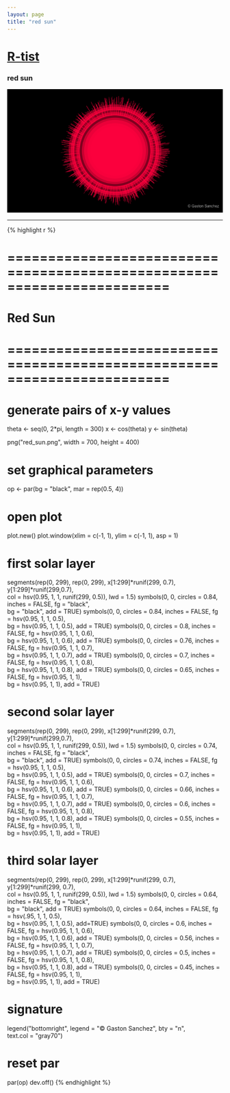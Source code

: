 ```yaml
---
layout: page
title: "red sun"
---
```


# [R-tist](/artista) 

### red sun 

![red sun](images/artista/red_sun.png) 

-----

{% highlight r %} 
# ======================================================================== 
# Red Sun 
# ======================================================================== 
# generate pairs of x-y values 
theta <- seq(0, 2*pi, length = 300) 
x <- cos(theta) 
y <- sin(theta) 
 
 
png("red_sun.png", width = 700, height = 400) 
# set graphical parameters 
op <- par(bg = "black", mar = rep(0.5, 4)) 
# open plot 
plot.new() 
plot.window(xlim = c(-1, 1), ylim = c(-1, 1), asp = 1) 
 
# first solar layer 
segments(rep(0, 299), rep(0, 299), x[1:299]*runif(299, 0.7),  
         y[1:299]*runif(299,0.7),  
         col = hsv(0.95, 1, 1, runif(299, 0.5)), lwd = 1.5) 
symbols(0, 0, circles = 0.84, inches = FALSE, fg = "black",  
        bg = "black", add = TRUE) 
symbols(0, 0, circles = 0.84, inches = FALSE, fg = hsv(0.95, 1, 1, 0.5),  
        bg = hsv(0.95, 1, 1, 0.5), add = TRUE) 
symbols(0, 0, circles = 0.8, inches = FALSE, fg = hsv(0.95, 1, 1, 0.6),  
        bg = hsv(0.95, 1, 1, 0.6), add = TRUE) 
symbols(0, 0, circles = 0.76, inches = FALSE, fg = hsv(0.95, 1, 1, 0.7),  
        bg = hsv(0.95, 1, 1, 0.7), add = TRUE) 
symbols(0, 0, circles = 0.7, inches = FALSE, fg = hsv(0.95, 1, 1, 0.8),  
        bg = hsv(0.95, 1, 1, 0.8), add = TRUE) 
symbols(0, 0, circles = 0.65, inches = FALSE, fg = hsv(0.95, 1, 1),  
        bg = hsv(0.95, 1, 1), add = TRUE) 
 
# second solar layer 
segments(rep(0, 299), rep(0, 299), x[1:299]*runif(299, 0.7),  
         y[1:299]*runif(299,0.7),  
         col = hsv(0.95, 1, 1, runif(299, 0.5)), lwd = 1.5) 
symbols(0, 0, circles = 0.74, inches = FALSE, fg = "black",  
        bg = "black", add = TRUE) 
symbols(0, 0, circles = 0.74, inches = FALSE, fg = hsv(0.95, 1, 1, 0.5),  
        bg = hsv(0.95, 1, 1, 0.5), add = TRUE) 
symbols(0, 0, circles = 0.7, inches = FALSE, fg = hsv(0.95, 1, 1, 0.6),  
        bg = hsv(0.95, 1, 1, 0.6), add = TRUE) 
symbols(0, 0, circles = 0.66, inches = FALSE, fg = hsv(0.95, 1, 1, 0.7),  
        bg = hsv(0.95, 1, 1, 0.7), add = TRUE) 
symbols(0, 0, circles = 0.6, inches = FALSE, fg = hsv(0.95, 1, 1, 0.8),  
        bg = hsv(0.95, 1, 1, 0.8), add = TRUE) 
symbols(0, 0, circles = 0.55, inches = FALSE, fg = hsv(0.95, 1, 1),  
        bg = hsv(0.95, 1, 1), add = TRUE) 
 
# third solar layer 
segments(rep(0, 299), rep(0, 299), x[1:299]*runif(299, 0.7),  
         y[1:299]*runif(299, 0.7),  
         col = hsv(0.95, 1, 1, runif(299, 0.5)), lwd = 1.5) 
symbols(0, 0, circles = 0.64, inches = FALSE, fg = "black",  
        bg = "black", add = TRUE) 
symbols(0, 0, circles = 0.64, inches = FALSE, fg = hsv(.95, 1, 1, 0.5),  
        bg = hsv(0.95, 1, 1, 0.5), add=TRUE) 
symbols(0, 0, circles = 0.6, inches = FALSE, fg = hsv(0.95, 1, 1, 0.6),  
        bg = hsv(0.95, 1, 1, 0.6), add = TRUE) 
symbols(0, 0, circles = 0.56, inches = FALSE, fg = hsv(0.95, 1, 1, 0.7),  
        bg = hsv(0.95, 1, 1, 0.7), add = TRUE) 
symbols(0, 0, circles = 0.5, inches = FALSE, fg = hsv(0.95, 1, 1, 0.8),  
        bg = hsv(0.95, 1, 1, 0.8), add = TRUE) 
symbols(0, 0, circles = 0.45, inches = FALSE, fg = hsv(0.95, 1, 1),  
        bg = hsv(0.95, 1, 1), add = TRUE) 
 
# signature 
legend("bottomright", legend = "© Gaston Sanchez", bty = "n",  
       text.col = "gray70") 
# reset par 
par(op) 
dev.off() 
{% endhighlight %} 
